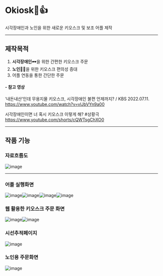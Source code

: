 # Okiosk🍔👍
시각장애인과 노인을 위한 새로운 키오스크 및 보조 어플 제작 

---
## 제작목적
1. **시각장애인**🕶을 위한 간편한 키오스크 주문
2. **노인**👴👵을 위한 키오스크 편의성 증대
3. 어플 연동을 통한 간단한 주문

#### - 참고 영상

‘내돈내산’인데 무용지물 키오스크, 시각장애인 불편 언제까지? / KBS 2022.07.11.
<https://www.youtube.com/watch?v=vlJbVYn9a00>

시각장애인이면 너 혹시 키오스크 이렇게 해? #상황극
<https://www.youtube.com/shorts/cQWTsgChXO0>


---
## 작품 기능
### 자료흐름도
![image](https://github.com/Tharsis01/Okiosk/assets/113442040/6b2e7635-189c-4e55-8ed8-23404785ba3e)

---
### 어플 실행화면
![image](https://github.com/Tharsis01/Okiosk/assets/113442040/90a5221b-4be0-4cdc-98f2-53a06c27b7a9)![image](https://github.com/Tharsis01/Okiosk/assets/113442040/ad77a575-1b07-4deb-b89f-583bf93f50be)![image](https://github.com/Tharsis01/Okiosk/assets/113442040/2d9d5859-88f5-4246-9239-7b07e7bbe547)![image](https://github.com/Tharsis01/Okiosk/assets/113442040/e75b7097-81a0-4aed-9421-2f25f32abd64)

### 웹 활용한 키오스크 주문 화면
![image](https://github.com/Tharsis01/Okiosk/assets/113442040/379bef5e-9813-48d0-8a9a-5cd6026d0429)![image](https://github.com/Tharsis01/Okiosk/assets/113442040/994f7d80-aab0-4812-b12a-fd59c85e7f4b)


### 시선추적페이지
![image](https://github.com/Tharsis01/Okiosk/assets/113442040/ebab828b-9a11-4566-bd90-aa7debabb6ce)

### 노인용 주문화면
![image](https://github.com/Tharsis01/Okiosk/assets/113442040/872cbf4b-4c28-4e17-bcef-15bdfa4d8f6b)


